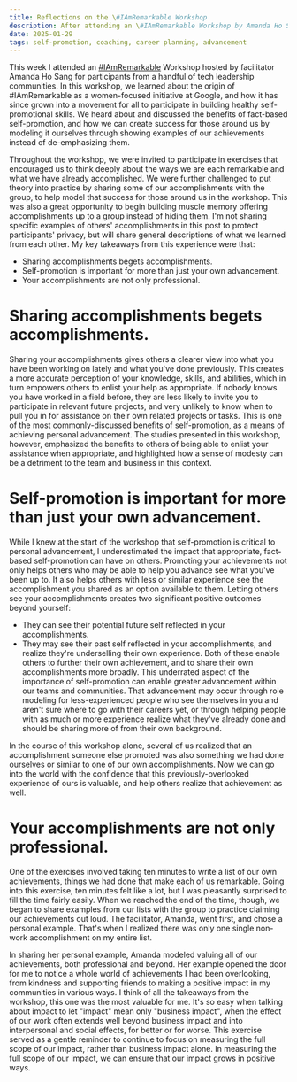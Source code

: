 ```yaml
---
title: Reflections on the \#IAmRemarkable Workshop
description: After attending an \#IAmRemarkable Workshop by Amanda Ho Sang, I chose three key takeaways to share in this post.
date: 2025-01-29
tags: self-promotion, coaching, career planning, advancement
---
```


This week I attended an [\#IAmRemarkable](https://www.rmrkblty.org/iamremarkable) Workshop hosted by facilitator Amanda Ho Sang for participants from a handful of
tech leadership communities. In this workshop, we learned about the origin of \#IAmRemarkable as a women-focused initiative at Google, and how it has since 
grown into a movement for all to participate in building healthy self-promotional skills. 
We heard about and discussed the benefits of fact-based self-promotion, and how we can create success for those around us by modeling it ourselves 
through showing examples of our achievements instead of de-emphasizing them. 

Throughout the workshop, we were invited to participate in exercises that encouraged us to think deeply about the ways we are each remarkable and what we have 
already accomplished. We were further challenged to put theory into practice by sharing some of our accomplishments with the group, to help model that success 
for those around us in the workshop. This was also a great opportunity to begin building muscle memory offering accomplishments up to a group instead of hiding them. 
I'm not sharing specific examples of others' accomplishments in this post to protect 
participants' privacy, but will share general descriptions of what we learned from each other. My key takeaways from this experience were that:
- Sharing accomplishments begets accomplishments. 
- Self-promotion is important for more than just your own advancement.
- Your accomplishments are not only professional.


# Sharing accomplishments begets accomplishments. 
Sharing your accomplishments gives others a clearer view into what you have been working on lately and what you've done previously. This creates a more accurate 
perception of your knowledge, skills, and abilities, which in turn empowers others to enlist your help as appropriate. If nobody knows you have worked in a field before, they
are less likely to invite you to participate in relevant future projects, and very unlikely to know when to pull you in for assistance on their own related projects or tasks. 
This is one of the most commonly-discussed benefits of self-promotion, as a means of achieving personal advancement. The studies presented in this workshop, however, emphasized
the benefits to others of being able to enlist your assistance when appropriate, and highlighted how a sense of modesty can be a detriment to the team and business 
in this context.

# Self-promotion is important for more than just your own advancement.
While I knew at the start of the workshop that self-promotion is critical to personal advancement, I underestimated the impact that appropriate, fact-based 
self-promotion can have on others. Promoting your achievements not only helps others who may be able to help you advance see what you've been up to. It also helps 
others with less or similar experience see the accomplishment you shared as an option available to them. Letting others see your accomplishments creates two significant 
positive outcomes beyond yourself: 
- They can see their potential future self reflected in your accomplishments.
- They may see their past self reflected in your accomplishments, and realize they're underselling their own experience.
Both of these enable others to further their own achievement, and to share their own accomplishments more broadly. This underrated aspect of the importance of self-promotion
can enable greater advancement within our teams and communities. That advancement may occur through role modeling for less-experienced 
people who see themselves in you and aren't sure where to go with their careers yet, or through helping people with as much or more experience realize what they've already 
done and should be sharing more of from their own background. 

In the course of this workshop alone, several of us realized that an accomplishment someone else promoted was also something we had done ourselves or 
similar to one of our own accomplishments. Now we can go into the world with the confidence that this previously-overlooked experience of ours is valuable, and help others
realize that achievement as well.

# Your accomplishments are not only professional.
One of the exercises involved taking ten minutes to write a list of our own achievements, things we had done that make each of us remarkable. Going into this exercise, ten 
minutes felt like a lot, but I was pleasantly surprised to fill the time fairly easily. When we reached the end of the time, though, we began to share examples from our lists
with the group to practice claiming our achievements out loud. The facilitator, Amanda, went first, and chose a personal example. That's when I realized there was only one 
single non-work accomplishment on my entire list. 

In sharing her personal example, Amanda modeled valuing all of our achievements, both professional and beyond. Her example opened the door for me to notice a whole world of 
achievements I had been overlooking, from kindness and supporting friends to making a positive impact in my communities in various ways. I think of all the takeaways 
from the workshop, this one was the most valuable for me. It's so easy when talking about impact to let "impact" mean only "business impact", when the effect of our work 
often extends well beyond business impact and into interpersonal and social effects, for better or for worse. This exercise served as a gentle reminder to continue
to focus on measuring the full scope of our impact, rather than business impact alone. In measuring the full scope of our impact, we can ensure that our impact grows 
in positive ways.